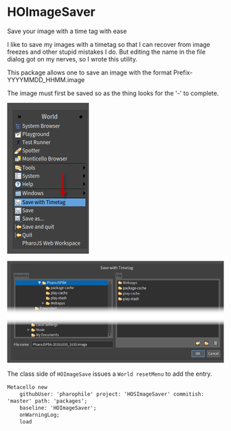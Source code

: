 # HOImageSaver
Save your image with a time tag with ease

I like to save my images with a timetag so that I can recover from image freezes and other stupid mistakes I do.
But editing the name in the file dialog got on my nerves, so I wrote this utility.

This package allows one to save an image with the format Prefix-YYYYMMDD_HHMM.image

The image must first be saved so as the thing looks for the '-' to complete.

![World](World.png)


![Save with Tag](SaveTag.png)

The class side of `HOImageSave` issues a `World resetMenu` to add the entry.

```Smalltalk
Metacello new
    githubUser: 'pharophile' project: 'HOSImageSaver' commitish: 'master' path: 'packages';
    baseline: 'HOImageSaver';
    onWarningLog;
    load
```
